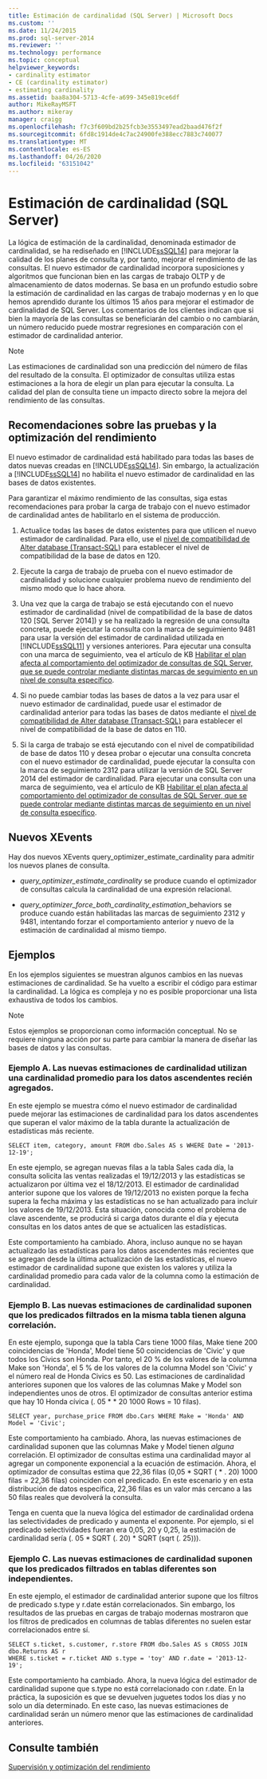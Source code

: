 ```yaml
---
title: Estimación de cardinalidad (SQL Server) | Microsoft Docs
ms.custom: ''
ms.date: 11/24/2015
ms.prod: sql-server-2014
ms.reviewer: ''
ms.technology: performance
ms.topic: conceptual
helpviewer_keywords:
- cardinality estimator
- CE (cardinality estimator)
- estimating cardinality
ms.assetid: baa8a304-5713-4cfe-a699-345e819ce6df
author: MikeRayMSFT
ms.author: mikeray
manager: craigg
ms.openlocfilehash: f7c3f609bd2b25fcb3e3553497ead2baad476f2f
ms.sourcegitcommit: 6fd8c1914de4c7ac24900fe388ecc7883c740077
ms.translationtype: MT
ms.contentlocale: es-ES
ms.lasthandoff: 04/26/2020
ms.locfileid: "63151042"
---
```

# <a name="cardinality-estimation-sql-server"></a>Estimación de cardinalidad (SQL Server)
  La lógica de estimación de la cardinalidad, denominada estimador de cardinalidad, se ha rediseñado en [!INCLUDE[ssSQL14](../../includes/sssql14-md.md)] para mejorar la calidad de los planes de consulta y, por tanto, mejorar el rendimiento de las consultas. El nuevo estimador de cardinalidad incorpora suposiciones y algoritmos que funcionan bien en las cargas de trabajo OLTP y de almacenamiento de datos modernas. Se basa en un profundo estudio sobre la estimación de cardinalidad en las cargas de trabajo modernas y en lo que hemos aprendido durante los últimos 15 años para mejorar el estimador de cardinalidad de SQL Server. Los comentarios de los clientes indican que si bien la mayoría de las consultas se beneficiarán del cambio o no cambiarán, un número reducido puede mostrar regresiones en comparación con el estimador de cardinalidad anterior.  
  
> [!NOTE]  
>  Las estimaciones de cardinalidad son una predicción del número de filas del resultado de la consulta. El optimizador de consultas utiliza estas estimaciones a la hora de elegir un plan para ejecutar la consulta. La calidad del plan de consulta tiene un impacto directo sobre la mejora del rendimiento de las consultas.  
  
## <a name="performance-testing-and-tuning-recommendations"></a>Recomendaciones sobre las pruebas y la optimización del rendimiento  
 El nuevo estimador de cardinalidad está habilitado para todas las bases de datos nuevas creadas en [!INCLUDE[ssSQL14](../../includes/sssql14-md.md)]. Sin embargo, la actualización a [!INCLUDE[ssSQL14](../../includes/sssql14-md.md)] no habilita el nuevo estimador de cardinalidad en las bases de datos existentes.  
  
 Para garantizar el máximo rendimiento de las consultas, siga estas recomendaciones para probar la carga de trabajo con el nuevo estimador de cardinalidad antes de habilitarlo en el sistema de producción.  
  
1.  Actualice todas las bases de datos existentes para que utilicen el nuevo estimador de cardinalidad. Para ello, use el [nivel de compatibilidad de Alter database &#40;Transact-SQL&#41;](/sql/t-sql/statements/alter-database-transact-sql-compatibility-level) para establecer el nivel de compatibilidad de la base de datos en 120.  
  
2.  Ejecute la carga de trabajo de prueba con el nuevo estimador de cardinalidad y solucione cualquier problema nuevo de rendimiento del mismo modo que lo hace ahora.  
  
3.  Una vez que la carga de trabajo se está ejecutando con el nuevo estimador de cardinalidad (nivel de compatibilidad de la base de datos 120 [SQL Server 2014]) y se ha realizado la regresión de una consulta concreta, puede ejecutar la consulta con la marca de seguimiento 9481 para usar la versión del estimador de cardinalidad utilizada en [!INCLUDE[ssSQL11](../../includes/sssql11-md.md)] y versiones anteriores. Para ejecutar una consulta con una marca de seguimiento, vea el artículo de KB [Habilitar el plan afecta al comportamiento del optimizador de consultas de SQL Server, que se puede controlar mediante distintas marcas de seguimiento en un nivel de consulta específico](https://support.microsoft.com/kb/2801413).  
  
4.  Si no puede cambiar todas las bases de datos a la vez para usar el nuevo estimador de cardinalidad, puede usar el estimador de cardinalidad anterior para todas las bases de datos mediante el [nivel de compatibilidad de Alter database &#40;Transact-SQL&#41;](/sql/t-sql/statements/alter-database-transact-sql-compatibility-level) para establecer el nivel de compatibilidad de la base de datos en 110.  
  
5.  Si la carga de trabajo se está ejecutando con el nivel de compatibilidad de base de datos 110 y desea probar o ejecutar una consulta concreta con el nuevo estimador de cardinalidad, puede ejecutar la consulta con la marca de seguimiento 2312 para utilizar la versión de SQL Server 2014 del estimador de cardinalidad.  Para ejecutar una consulta con una marca de seguimiento, vea el artículo de KB [Habilitar el plan afecta al comportamiento del optimizador de consultas de SQL Server, que se puede controlar mediante distintas marcas de seguimiento en un nivel de consulta específico](https://support.microsoft.com/kb/2801413).  
  
## <a name="new-xevents"></a>Nuevos XEvents  
 Hay dos nuevos XEvents query_optimizer_estimate_cardinality para admitir los nuevos planes de consulta.  
  
-   *query_optimizer_estimate_cardinality* se produce cuando el optimizador de consultas calcula la cardinalidad de una expresión relacional.  
  
-   *query_optimizer_force_both_cardinality_estimation*_behaviors se produce cuando están habilitadas las marcas de seguimiento 2312 y 9481, intentando forzar el comportamiento anterior y nuevo de la estimación de cardinalidad al mismo tiempo.  
  
## <a name="examples"></a>Ejemplos  
 En los ejemplos siguientes se muestran algunos cambios en las nuevas estimaciones de cardinalidad. Se ha vuelto a escribir el código para estimar la cardinalidad. La lógica es compleja y no es posible proporcionar una lista exhaustiva de todos los cambios.  
  
> [!NOTE]  
>  Estos ejemplos se proporcionan como información conceptual. No se requiere ninguna acción por su parte para cambiar la manera de diseñar las bases de datos y las consultas.  
  
### <a name="example-a-new-cardinality-estimates-use-an-average-cardinality-for-recently-added-ascending-data"></a>Ejemplo A. Las nuevas estimaciones de cardinalidad utilizan una cardinalidad promedio para los datos ascendentes recién agregados.  
 En este ejemplo se muestra cómo el nuevo estimador de cardinalidad puede mejorar las estimaciones de cardinalidad para los datos ascendentes que superan el valor máximo de la tabla durante la actualización de estadísticas más reciente.  
  
```  
SELECT item, category, amount FROM dbo.Sales AS s WHERE Date = '2013-12-19';  
```  
  
 En este ejemplo, se agregan nuevas filas a la tabla Sales cada día, la consulta solicita las ventas realizadas el 19/12/2013 y las estadísticas se actualizaron por última vez el 18/12/2013. El estimador de cardinalidad anterior supone que los valores de 19/12/2013 no existen porque la fecha supera la fecha máxima y las estadísticas no se han actualizado para incluir los valores de 19/12/2013. Esta situación, conocida como el problema de clave ascendente, se producirá si carga datos durante el día y ejecuta consultas en los datos antes de que se actualicen las estadísticas.  
  
 Este comportamiento ha cambiado. Ahora, incluso aunque no se hayan actualizado las estadísticas para los datos ascendentes más recientes que se agregan desde la última actualización de las estadísticas, el nuevo estimador de cardinalidad supone que existen los valores y utiliza la cardinalidad promedio para cada valor de la columna como la estimación de cardinalidad.  
  
### <a name="example-b-new-cardinality-estimates-assume-filtered-predicates-on-the-same-table-have-some-correlation"></a>Ejemplo B. Las nuevas estimaciones de cardinalidad suponen que los predicados filtrados en la misma tabla tienen alguna correlación.  
 En este ejemplo, suponga que la tabla Cars tiene 1000 filas, Make tiene 200 coincidencias de 'Honda', Model tiene 50 coincidencias de 'Civic' y que todos los Civics son Honda. Por tanto, el 20 % de los valores de la columna Make son 'Honda', el 5 % de los valores de la columna Model son 'Civic' y el número real de Honda Civics es 50. Las estimaciones de cardinalidad anteriores suponen que los valores de las columnas Make y Model son independientes unos de otros. El optimizador de consultas anterior estima que hay 10 Honda cívica (. 05 * \* 20 1000 Rows = 10 filas).  
  
```  
SELECT year, purchase_price FROM dbo.Cars WHERE Make = 'Honda' AND Model = 'Civic';  
```  
  
 Este comportamiento ha cambiado. Ahora, las nuevas estimaciones de cardinalidad suponen que las columnas Make y Model tienen *alguna* correlación. El optimizador de consultas estima una cardinalidad mayor al agregar un componente exponencial a la ecuación de estimación. Ahora, el optimizador de consultas estima que 22,36 filas (0,05 * SQRT ( \* . 20) 1000 filas = 22,36 filas) coinciden con el predicado. En este escenario y en esta distribución de datos específica, 22,36 filas es un valor más cercano a las 50 filas reales que devolverá la consulta.  
  
 Tenga en cuenta que la nueva lógica del estimador de cardinalidad ordena las selectividades de predicado y aumenta el exponente. Por ejemplo, si el predicado selectividades fueran era 0,05, 20 y 0,25, la estimación de cardinalidad sería (. 05 * SQRT (. 20) \* SQRT (sqrt (. 25))).  
  
### <a name="example-c-new-cardinality-estimates-assume-filtered-predicates-on-different-tables-are-independent"></a>Ejemplo C. Las nuevas estimaciones de cardinalidad suponen que los predicados filtrados en tablas diferentes son independientes.  
 En este ejemplo, el estimador de cardinalidad anterior supone que los filtros de predicado s.type y r.date están correlacionados. Sin embargo, los resultados de las pruebas en cargas de trabajo modernas mostraron que los filtros de predicados en columnas de tablas diferentes no suelen estar correlacionados entre sí.  
  
```  
SELECT s.ticket, s.customer, r.store FROM dbo.Sales AS s CROSS JOIN dbo.Returns AS r  
WHERE s.ticket = r.ticket AND s.type = 'toy' AND r.date = '2013-12-19';  
```  
  
 Este comportamiento ha cambiado. Ahora, la nueva lógica del estimador de cardinalidad supone que s.type no está correlacionado con r.date. En la práctica, la suposición es que se devuelven juguetes todos los días y no solo un día determinado. En este caso, las nuevas estimaciones de cardinalidad serán un número menor que las estimaciones de cardinalidad anteriores.  
  
## <a name="see-also"></a>Consulte también  
 [Supervisión y optimización del rendimiento](monitor-and-tune-for-performance.md)  
  
  
